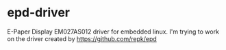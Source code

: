 # epd-driver

E-Paper Display EM027AS012 driver for embedded linux. I'm trying to work on the driver created by https://github.com/repk/epd
